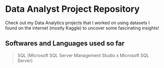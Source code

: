 # Data Analyst Project Repository

Check out my Data Analytics projects that I worked on using datasets I found on the internet (mostly Kaggle) to uncover some fascinating insights!

## Softwares and Languages used so far

> SQL (Microsoft SQL Server Management Studio x Microsoft SQL Server)
